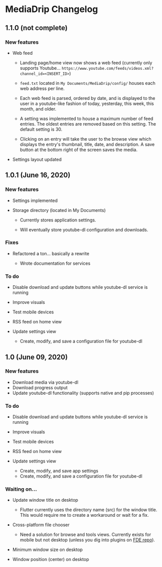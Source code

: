 # MediaDrip Changelog

## 1.1.0 (not complete)

### New features

* Web feed

    * Landing page/home view now shows a web feed (currently only supports Youtube... `https://www.youtube.com/feeds/videos.xml?channel_id=<INSERT_ID>`)

    * `feed.txt` located in `My Documents/MediaDrip/config/` houses each web address per line.

    * Each web feed is parsed, ordered by date, and is displayed to the user in a youtube-like fashion of today, yesterday, this week, this month, and older.

    * A setting was implemented to house a maximum number of feed entries. The oldest entries are removed based on this setting. The default setting is 30.

    * Clicking on an entry will take the user to the browse view which displays the entry's thumbnail, title, date, and description. A save button at the bottom right of the screen saves the media.

* Settings layout updated

## 1.0.1 (June 16, 2020)

### New features

* Settings implemented

* Storage directory (located in My Documents)

    * Currently stores application settings.

    * Will eventually store youtube-dl configuration and downloads.

### Fixes

* Refactored a ton... basically a rewrite

    * Wrote documentation for services

### To do

* Disable download and update buttons while youtube-dl service is running

* Improve visuals

* Test mobile devices

* RSS feed on home view

* Update settings view

    * Create, modify, and save a configuration file for youtube-dl

## 1.0 (June 09, 2020)

### New features

* Download media via youtube-dl
* Download progress output
* Update youtube-dl functionality (supports native and pip processes)

### To do

* Disable download and update buttons while youtube-dl service is running

* Improve visuals

* Test mobile devices

* RSS feed on home view

* Update settings view

    * Create, modify, and save app settings
    * Create, modify, and save a configuration file for youtube-dl

### Waiting on...

* Update window title on desktop

    * Flutter currently uses the directory name (src) for the window title. This would require me to create a workaround or wait for a fix.

* Cross-platform file chooser

    * Need a solution for browse and tools views. Currently exists for mobile but not desktop (unless you dig into plugins on [FDE repo](https://github.com/google/flutter-desktop-embedding)).

* Minimum window size on desktop

* Window position (center) on desktop